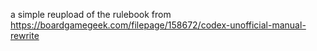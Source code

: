 a simple reupload of the rulebook from https://boardgamegeek.com/filepage/158672/codex-unofficial-manual-rewrite
